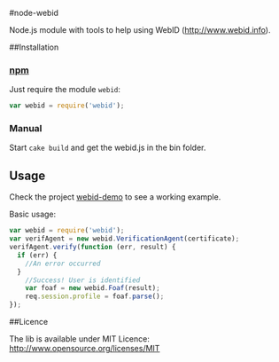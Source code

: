 #node-webid

Node.js module with tools to help using WebID (http://www.webid.info).

##Installation

### [npm](https://npmjs.org/package/webid)

Just require the module `webid`:

```javascript
var webid = require('webid');
```

### Manual

Start `cake build` and get the webid.js in the bin folder.

## Usage

Check the project [webid-demo](https://github.com/magnetik/node-webid-demo) to see a working example. 

Basic usage:

```javascript
var webid = require('webid');
var verifAgent = new webid.VerificationAgent(certificate);
verifAgent.verify(function (err, result) {
  if (err) {
    //An error occurred
  }
	//Success! User is identified
	var foaf = new webid.Foaf(result);
	req.session.profile = foaf.parse();
});
```

##Licence

The lib is available under MIT Licence: http://www.opensource.org/licenses/MIT

